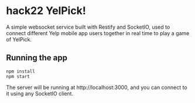 # hack22 YelPick!
A simple websocket service built with Restify and SocketIO, used to connect different Yelp mobile app users together in real time to play a game of YelPick.

## Running the app
    npm install
    npm start

The server will be running at http://localhost:3000, and you can connect to it using any SocketIO client.
